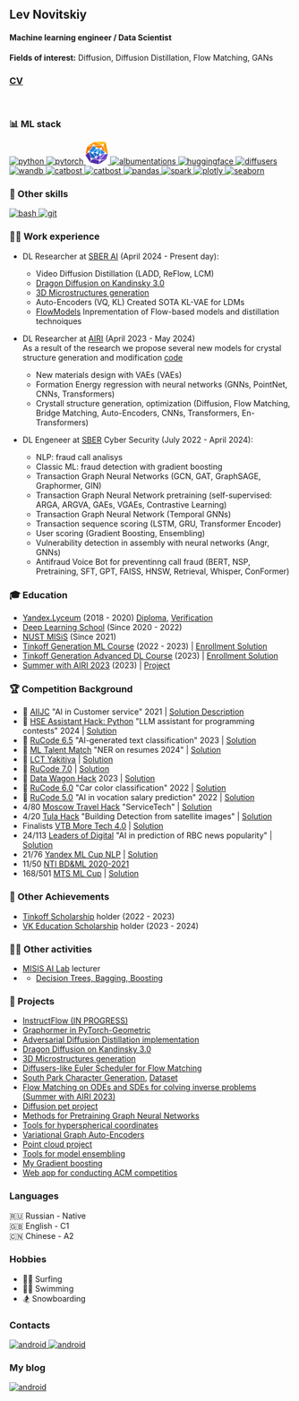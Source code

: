 ## Lev Novitskiy
#### Machine learning engineer / Data Scientist
**Fields of interest:** Diffusion, Diffusion Distillation, Flow Matching, GANs

### [CV](https://docs.google.com/document/d/1jdLZTA3AKpMN6FJjoJle_kphrkk5LOnrjv5tbOGH8vM/edit?usp=sharing)
</br>

### 📊 ML stack
<p align="left"> 
  <a href="https://www.python.org" target="_blank"> 
    <img src="https://upload.wikimedia.org/wikipedia/commons/thumb/c/c3/Python-logo-notext.svg/1869px-Python-logo-notext.svg.png" alt="python" width="40" height="40"/>
  </a>
  
  <a href="https://pytorch.org" target="_blank"> 
    <img src="https://pytorch.org/assets/images/pytorch-logo.png" alt="pytorch" width="45" height="45"/>
  </a>
  
   <a href="https://pytorch-geometric.readthedocs.io/en/latest/#" target="_blank"> 
    <img src="https://raw.githubusercontent.com/pyg-team/pyg_sphinx_theme/master/pyg_sphinx_theme/static/img/pyg_logo.png" alt="pytorch-geometric" width="40" height="40"/>
  </a>
  
  <a href="https://networkx.org" target="_blank"> 
    <img src="https://avatars.githubusercontent.com/u/388785?s=280&v=4" alt="albumentations" width="40" height="40"/>
  </a>

  <a href="https://huggingface.co" target="_blank"> 
    <img src="https://uptime-storage.s3.amazonaws.com/logos/d32f5c39b694f3e64d29fc2c9b988cdd.png" alt="huggingface" width="40" height="40"/>
  </a>

  <a href="https://huggingface.co/docs/diffusers/index" target="_blank"> 
    <img src="https://s3.amazonaws.com/pix.iemoji.com/images/emoji/apple/ios-12/256/firecracker.png" alt="diffusers" width="40" height="40"/>
  </a>
  
  <a href="https://wandb.ai/site" target="_blank"> 
    <img src="https://wandb.ai/logo.png" alt="wandb" width="40" height="40"/>
  </a>

  <a href="https://catboost.ai" target="_blank"> 
    <img src="https://upload.wikimedia.org/wikipedia/commons/c/cc/CatBoostLogo.png" alt="catbost" width="40" height="40"/>
  </a>

  <a href="https://optuna.readthedocs.io/en/stable/#" target="_blank"> 
    <img src="https://avatars.githubusercontent.com/u/57251745?s=280&v=4" alt="catbost" width="40" height="40"/>
  </a>
  
  <a href="https://pandas.pydata.org" target="_blank"> 
    <img src="https://encrypted-tbn0.gstatic.com/images?q=tbn:ANd9GcT01Ctpf3nRjz7b9l-om2h2llNA0jL4d_MVtXXXHVF5mWIn5nyMXLgzYscFGZdbhf_LN8M&usqp=CAU" alt="pandas" width="40" height="40"/>
  </a>
  
  <a href="https://spark.apache.org" target="_blank"> 
    <img src="https://cdn.icon-icons.com/icons2/2699/PNG/512/apache_spark_logo_icon_170560.png" alt="spark" width="40" height="40"/>
  </a>
  
  <a href="https://plotly.com" target="_blank"> 
    <img src="https://cdn.icon-icons.com/icons2/2699/PNG/512/plot_ly_logo_icon_168902.png" alt="plotly" width="40" height="40"/>
  </a>
  
  <a href="https://seaborn.pydata.org" target="_blank"> 
    <img src="https://seaborn.pydata.org/_images/logo-mark-lightbg.svg" alt="seaborn" width="40" height="40"/>
  </a>
  
</p>
  
### 🔧 Other skills
<p>
  <a href="https://ru.wikipedia.org/wiki/Bash" target="_blank"> 
    <img src="https://upload.wikimedia.org/wikipedia/commons/thumb/4/4b/Bash_Logo_Colored.svg/1200px-Bash_Logo_Colored.svg.png" alt="bash" width="40" height="40"/>
  </a>
  
  <a href="https://git-scm.com/doc" target="_blank"> 
    <img src="https://git-scm.com/images/logos/logomark-orange@2x.png" alt="git" width="40" height="40"/>
  </a>
</p>
  
### 👨‍💻 Work experience
* DL Researcher at [SBER AI](https://ai.sber.ru/) (April 2024 - Present day):
  - Video Diffusion Distillation (LADD, ReFlow, LCM)
  - [Dragon Diffusion on Kandinsky 3.0](https://github.com/leffff/dragon-diffusion-kandinsky3)
  - [3D Microstructures generation](https://github.com/leffff/3d-material-diffusion)
  - Auto-Encoders (VQ, KL) Created SOTA KL-VAE for LDMs
  - [FlowModels](https://github.com/leffff/InstructFlow) Inprementation of Flow-based models and distillation technoiques
 
* DL Researcher at [AIRI](https://airi.net) (April 2023 - May 2024)</br>
  As a result of the research we propose several new models for crystal structure generation and modification [code](https://github.com/AIRI-Institute/conditional-crystal-generation)
  - New materials design with VAEs (VAEs)
  - Formation Energy regression with neural networks (GNNs, PointNet, CNNs, Transformers)
  - Crystall structure generation, optimization (Diffusion, Flow Matching, Bridge Matching, Auto-Encoders, CNNs, Transformers, En-Transformers)
    
* DL Engeneer at [SBER](https://www.sberbank.ru) Cyber Security (July 2022 - April 2024):
  - NLP: fraud call analisys
  - Classic ML: fraud detection with gradient boosting
  - Transaction Graph Neural Networks (GCN, GAT, GraphSAGE, Graphormer, GIN)
  - Transaction Graph Neural Network pretraining (self-supervised: ARGA, ARGVA, GAEs, VGAEs, Contrastive Learning)
  - Transaction Graph Neural Network (Temporal GNNs)
  - Transaction sequence scoring (LSTM, GRU, Transformer Encoder)
  - User scoring (Gradient Boosting, Ensembling)
  - Vulnerability detection in assembly with neural networks (Angr, GNNs)
  - Antifraud Voice Bot for preventinng call fraud (BERT, NSP, Pretraining, SFT, GPT, FAISS, HNSW, Retrieval, Whisper, ConFormer)


### 🎓 Education
* [Yandex.Lyceum](https://yandexlyceum.ru) (2018 - 2020) [Diploma](https://drive.google.com/file/d/1JjV6csNFe4L6jsJ9uoKAr_vwwYxWpZhs/view?usp=sharing),  [Verification](https://lyceum.yandex.ru/certificate/check/?certNumber=200216574&lastName=Новицкий)
* [Deep Learning School](https://dls.samcs.ru/) (Since 2020 - 2022)
* [NUST MISiS](https://en.misis.ru) (Since 2021)
* [Tinkoff Generation ML Course](https://fintech.tinkoff.ru/school/generation/) (2022 - 2023) | [Enrollment Solution](https://github.com/leffff/tinkoff-generation-solution)
* [Tinkoff Generation Advanced DL Course](https://fintech.tinkoff.ru/school/generation/dl/) (2023) | [Enrollment Solution](https://github.com/leffff/tinkoff-advanced-dl)
* [Summer with AIRI 2023](https://airi.net/ru/summer-school-2023/) (2023) | [Project](https://github.com/PavelShtykov/airi_2023_project)

### 🏆 Competition Background
* 🥇 [AIIJC](https://aiijc.com/ru/) "AI in Customer service" 2021 | [Solution Description](https://github.com/leffff/AI-IJC)
* 🥇 [HSE Assistant Hack: Python](https://www.hse.ru/ai-assistant-hack-python/) "LLM assistant for programming contests" 2024 | [Solution](https://github.com/sheep-shaun/HSE-AI-Assistant-Hack)
* 🥇 [RuCode 6.5](https://rucode.net) "AI-generated text classification" 2023 | [Solution](https://github.com/leffff/rucode_7)
* 🥇 [ML Talent Match](https://ml-talentmatch.ru) "NER on resumes 2024" | [Solution](https://github.com/leffff/ml-talent-match)
* 🥈 [LCT Yakitiya](https://i.moscow/lct/yakutia) | [Solution](https://github.com/denmalbas007/LCT_Hack_Yakutiya_2023)
* 🥈 [RuCode 7.0](https://rucode.net) | [Solution](https://github.com/leffff/rucode_7)
* 🥈 [Data Wagon Hack](https://datawagon.ru) 2023 | [Solution](https://github.com/leffff/data-wagon)
* 🥈 [RuCode 6.0](https://rucode.net) "Car color classification" 2022 | [Solution](https://github.com/leffff/rucode_6)
* 🥈 [RuCode 5.0](https://rucode.net) "AI in vocation salary prediction" 2022 | [Solution](https://github.com/leffff/RuCode-Payroll-2022)
* 4/80 [Moscow Travel Hack](https://business.russpass.ru/projects-events/moscow-travel-hack-hakaton/moscow-travel-hack-2024) "ServiceTech" | [Solution](https://github.com/leffff/travel-hack)
* 4/20 [Tula Hack](https://tulahackdays.ru) "Building Detection from satellite images" | [Solution](https://github.com/triflt/tula_hack_2023)
* Finalists [VTB More Tech 4.0](https://moretech.vtb.ru) | [Solution](https://github.com/leffff/vtb_more_tech)
* 24/113 [Leaders of Digital](https://hacks-ai.ru/championships/758453) "AI in prediction of RBC news popularity" | [Solution](https://github.com/leffff/leaders_of_digital_rbc_2022)
* 21/76 [Yandex ML Cup NLP](https://yandex.ru/cup/ml) | [Solution](https://github.com/leffff/yandex_cup_nlp_2021)
* 11/50 [NTI BD&ML 2020-2021](https://ntcontest.ru/tracks/nto-school/proekt-po-iskusstvennomu-intellektu/bolshie-dannye-i-mashinnoe-obuchenie/)
* 168/501 [MTS ML Cup](https://ods.ai/competitions/mtsmlcup) | [Solution](https://github.com/leffff/mts-ml-cup)

### 🎉 Other Achievements
* [Tinkoff Scholarship](https://fintech.tinkoff.ru/activities/scholarship/) holder (2022 - 2023)
* [VK Education Scholarship](https://education.vk.company/program/239) holder (2023 - 2024)

### 👨‍🏫 Other activities
* [MISIS AI Lab](https://misisailab.github.io) lecturer
* * [Decision Trees, Bagging, Boosting](https://www.youtube.com/watch?v=oNNcHlKjGVo&t=12s)

### 🐶 Projects
* [InstructFlow (IN PROGRESS)](https://github.com/leffff/InstructFlow)
* [Graphormer in PyTorch-Geometric](https://github.com/leffff/graphormer-pyg)
* [Adversarial Diffusion Distillation implementation](https://github.com/leffff/adversarial-diffusion-distillation/)
* [Dragon Diffusion on Kandinsky 3.0](https://github.com/leffff/dragon-diffusion-kandinsky3)
* [3D Microstructures generation](https://github.com/leffff/3d-material-diffusion)
* [Diffusers-like Euler Scheduler for Flow Matching](https://github.com/leffff/euler-scheduler)
* [South Park Character Generation](https://github.com/leffff/south-park-character-generation), [Dataset](https://huggingface.co/datasets/leffff/south-park-character-png-dataset)
* [Flow Matching on ODEs and SDEs for colving inverse problems (Summer with AIRI 2023)](https://github.com/PavelShtykov/airi_2023_project)
* [Diffusion pet project](https://github.com/leffff/diffusion-project)
* [Methods for Pretraining Graph Neural Networks](https://github.com/leffff/any-domain-pretrain-gnns)
* [Tools for hyperspherical coordinates](https://github.com/leffff/pytorch-hypersphere)
* [Variational Graph Auto-Encoders](https://github.com/leffff/vgae-pytorch)
* [Point cloud project](https://github.com/leffff/point-cloud-project)
* [Tools for model ensembling](https://github.com/leffff/fast-ensemble)
* [My Gradient boosting](https://github.com/leffff/stackboost)
* [Web app for conducting ACM competitios](https://github.com/cutefluffyfox/zhecker)

### Languages
🇷🇺 Russian - Native <br>
🇬🇧 English - C1 <br>
🇨🇳 Chinese - A2 <br>

### Hobbies
* 🏄‍♂️ Surfing
* 🏊‍♂️ Swimming
* 🏂 Snowboarding

### Contacts
<p align="left"> 
  <a href="https://t.me/leffffffffffff" target="_blank"> 
    <img src="https://upload.wikimedia.org/wikipedia/commons/thumb/8/82/Telegram_logo.svg/1024px-Telegram_logo.svg.png" alt="android" width="30" height="30"/> 
  </a>
  <a href="https://www.instagram.com/leffffffffffffff/" target="_blank"> 
    <img src="https://upload.wikimedia.org/wikipedia/commons/thumb/e/e7/Instagram_logo_2016.svg/800px-Instagram_logo_2016.svg.png" alt="android" width="30" height="30"/> 
  </a>
</p>

### My blog
<p align="left"> 
  <a href="https://t.me/mlball_days" target="_blank"> 
    <img src="https://upload.wikimedia.org/wikipedia/commons/thumb/8/82/Telegram_logo.svg/1024px-Telegram_logo.svg.png" alt="android" width="30" height="30"/> 
  </a>
</p>
